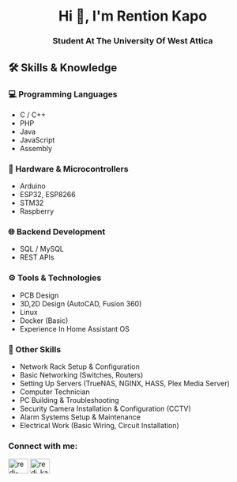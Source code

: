 <h1 align="center">Hi 👋, I'm Rention Kapo</h1>
<h3 align="center">Student At The University Of West Attica</h3>

## 🛠️ Skills & Knowledge

### 💻 Programming Languages
- C / C++
- PHP
- Java
- JavaScript
- Assembly

### 🔧 Hardware & Microcontrollers
- Arduino
- ESP32, ESP8266
- STM32
- Raspberry

### 🌐 Backend Development
- SQL / MySQL
- REST APIs

### ⚙️ Tools & Technologies
- PCB Design 
- 3D,2D Design (AutoCAD, Fusion 360)
- Linux
- Docker (Basic)
- Experience In Home Assistant OS

### 🚀 Other Skills 
- Network Rack Setup & Configuration
- Basic Networking (Switches, Routers)
- Setting Up Servers (TrueNAS, NGINX, HASS, Plex Media Server)
- Computer Technician 
- PC Building & Troubleshooting
- Security Camera Installation & Configuration (CCTV)
- Alarm Systems Setup & Maintenance
- Electrical Work (Basic Wiring, Circuit Installation)

<h3 align="left">Connect with me:</h3>
<p align="left">
<a href="https://linkedin.com/in/redi-kapo-016186331" target="blank"><img align="center" src="https://raw.githubusercontent.com/rahuldkjain/github-profile-readme-generator/master/src/images/icons/Social/linked-in-alt.svg" alt="redi-kapo-016186331" height="30" width="40" /></a>
<a href="https://instagram.com/redi_kapo" target="blank"><img align="center" src="https://raw.githubusercontent.com/rahuldkjain/github-profile-readme-generator/master/src/images/icons/Social/instagram.svg" alt="redi_kapo" height="30" width="40" /></a>
</p>

